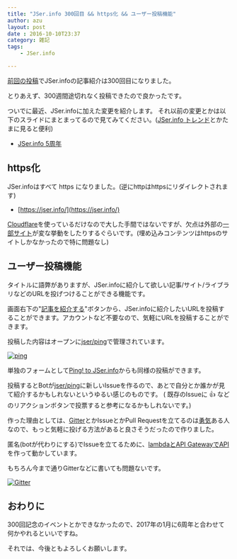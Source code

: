 ```yaml
---
title: "JSer.info 300回目 && https化 && ユーザー投稿機能"
author: azu
layout: post
date : 2016-10-10T23:37
category: 雑記
tags:
    - JSer.info

---
```


[前回の投稿](https://jser.info/2016/10/10/2016-10-10-javascriptunicodeweb-componentsnpm-scripts/)でJSer.infoの記事紹介は300回目になりました。

とりあえず、300週間途切れなく投稿できたので良かったです。

ついでに最近、JSer.infoに加えた変更を紹介します。
それ以前の変更とかは以下のスライドにまとまってるので見てみてください。([JSer.info トレンド](https://jser.info/trends/ "JSer.info トレンド")とかたまに見ると便利)

- [JSer.info 5周年](http://azu.github.io/slide/2016/jser5years/jser.info.html "JSer.info 5周年")

## https化

JSer.infoはすべて https になりました。(逆にhttpはhttpsにリダイレクトされます)

- [https://jser.info/](https://jser.info/)

[Cloudflare](https://www.cloudflare.com/ "Cloudflare")を使っているだけなので大した手間ではないですが、欠点は外部の[一部サイト](https://iwb.jp/hatenabookmark-toolbar-ssl-title-bug/)が変な挙動をしたりするぐらいです。(埋め込みコンテンツはhttpsのサイトしかなかったので特に問題なし)

## ユーザー投稿機能

タイトルに語弊がありますが、JSer.infoに紹介して欲しい記事/サイト/ライブラリなどのURLを投げつけることができる機能です。

画面右下の"[記事を紹介する](https://jser.info/ping/)"ボタンから、JSer.infoに紹介したいURLを投稿することができます。アカウントなど不要なので、気軽にURLを投稿することができます。

投稿した内容はオープンに[jser/ping](https://github.com/jser/ping "jser/ping")で管理されています。

[![ping](https://jser.info/ping/img/site.gif)](https://jser.info/ping/ "Ping! to JSer.info")

単独のフォームとして[Ping! to JSer.info](https://jser.info/ping/ "Ping! to JSer.info")からも同様の投稿ができます。

投稿するとBotが[jser/ping](https://github.com/jser/ping/issues)に新しいIssueを作るので、あとで自分とか誰かが見て紹介するかもしれないというゆるい感じのものです。
( 既存のIssueに :+1: などのリアクションボタンで投票すると参考になるかもしれないです。)

作った理由としては、[Gitter](https://gitter.im/jser/jser.info)とかIssueとかPull Requestを立てるのは[勇気](https://techcrunch.com/2016/09/07/courage/)ある人なので、もっと気軽に投げる方法があると良さそうだったので作りました。

匿名(botが代わりにする)でIssueを立てるために、[lambdaとAPI GatewayでAPI](https://github.com/jser/serverless)を作って動かしています。

もちろん今まで通りGitterなどに書いても問題ないです。

[![Gitter](https://badges.gitter.im/jser/jser.info.svg)](https://gitter.im/jser/jser.info)

## おわりに

300回記念のイベントとかできなかったので、2017年の1月に6周年と合わせて何かやれるといいですね。

それでは、今後ともよろしくお願いします。

